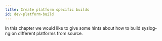 ```yaml
---
title: Create platform specific builds
id: dev-platform-build
---
```


In this chapter we would like to give some hints about how to build syslog-ng on different platforms from source.

